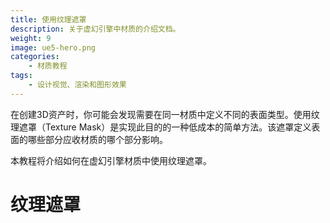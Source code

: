 ```yaml
---
title: 使用纹理遮罩
description: 关于虚幻引擎中材质的介绍文档。
weight: 9
image: ue5-hero.png
categories:
    - 材质教程
tags:
    - 设计视觉、渲染和图形效果
---
```

在创建3D资产时，你可能会发现需要在同一材质中定义不同的表面类型。使用纹理遮罩（Texture Mask）是实现此目的的一种低成本的简单方法。该遮罩定义表面的哪些部分应收材质的哪个部分影响。

本教程将介绍如何在虚幻引擎材质中使用纹理遮罩。

# 纹理遮罩